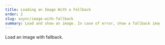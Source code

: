 ```yaml
---
title: Loading an Image With a Fallback
order: 2
slug: async/image-with-fallback
summary: Load and show an image. In case of error, show a fallback image.
---
```


Load an image with fallback.
